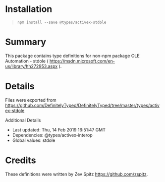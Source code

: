 # Installation
> `npm install --save @types/activex-stdole`

# Summary
This package contains type definitions for non-npm package OLE Automation - stdole ( https://msdn.microsoft.com/en-us/library/hh272953.aspx ).

# Details
Files were exported from https://github.com/DefinitelyTyped/DefinitelyTyped/tree/master/types/activex-stdole

Additional Details
 * Last updated: Thu, 14 Feb 2019 16:51:47 GMT
 * Dependencies: @types/activex-interop
 * Global values: stdole

# Credits
These definitions were written by Zev Spitz <https://github.com/zspitz>.
